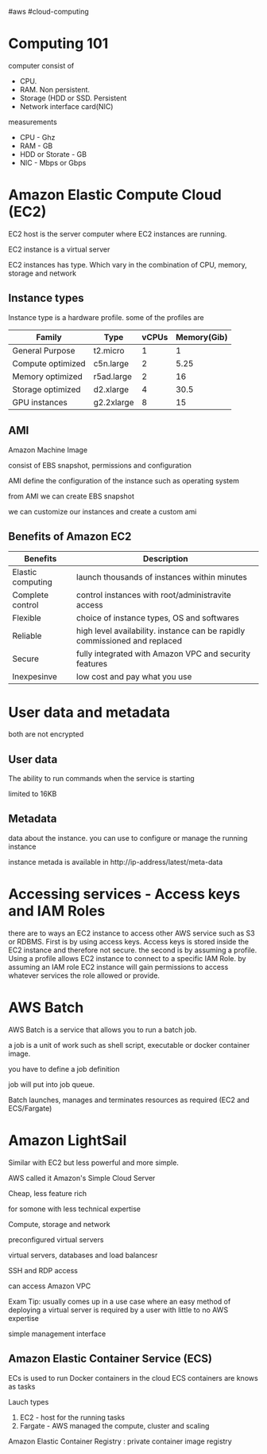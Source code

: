 #aws #cloud-computing 


# Computing 101

computer consist of 
- CPU. 
- RAM. Non persistent.
- Storage (HDD or SSD. Persistent
- Network interface card(NIC)

measurements
- CPU - Ghz
- RAM - GB
- HDD or Storate - GB
- NIC - Mbps or Gbps


# Amazon Elastic Compute Cloud (EC2)

EC2 host is the server computer where EC2 instances are running.

EC2 instance is a virtual server

EC2 instances has type. Which vary in the combination of CPU, memory, storage and network

## Instance types

Instance type is a hardware profile. some of the profiles are

| Family            | Type       | vCPUs | Memory(Gib) |
|-------------------|------------|-------|-------------|
| General Purpose   | t2.micro   | 1     | 1           |
| Compute optimized | c5n.large  | 2     | 5.25        |
| Memory optimized  | r5ad.large | 2     | 16          |
| Storage optimized | d2.xlarge  | 4     | 30.5        |
| GPU instances     | g2.2xlarge | 8     | 15          |

## AMI

Amazon Machine Image

consist of EBS snapshot, permissions and configuration

AMI define the configuration of the instance such as operating system

from AMI we can create EBS snapshot

we can customize our instances and create a custom ami

## Benefits of Amazon EC2

| Benefits          | Description                                                                |
|-------------------|----------------------------------------------------------------------------|
| Elastic computing | launch thousands of instances within minutes                               |
| Complete control  | control instances with root/administravite access                          |
| Flexible          | choice of instance types, OS and softwares                                 |
| Reliable          | high level availability. instance can be rapidly commissioned and replaced |
| Secure            | fully integrated with Amazon VPC and security features                     |
| Inexpesinve       | low cost and pay what you use                                              |


# User data and metadata

both are not encrypted

## User data

The ability to run commands when the service is starting

limited to 16KB

## Metadata

data about the instance. you can use to configure or manage the running instance

instance metada is available in http://ip-address/latest/meta-data


# Accessing services - Access keys and IAM Roles

there are to ways an EC2 instance to access other AWS service such as S3 or RDBMS. First is by using access keys. Access keys is stored inside the EC2 instance and therefore not secure. the second is by assuming a profile. Using a profile allows EC2 instance to connect to a specific IAM Role. by assuming an IAM role EC2 instance will gain permissions to access whatever services the role allowed or provide.

# AWS Batch

AWS Batch is a service that allows you to run a batch job.

a job is a unit of work such as shell script, executable or docker container image.

you have to define a job definition

job will put into job queue.

Batch launches, manages and terminates resources as required (EC2 and ECS/Fargate)


# Amazon LightSail

Similar with EC2 but less powerful and more simple.

AWS called it Amazon's Simple Cloud Server

Cheap, less feature rich

for somone with less technical expertise

Compute, storage and network

preconfigured virtual servers

virtual servers, databases and load balancesr

SSH and RDP access

can access Amazon VPC

Exam Tip: usually comes up in a use case where an easy method of deploying a virtual server is required by a user with little to no AWS expertise

simple management interface


## Amazon Elastic Container Service (ECS)

ECs is used to run Docker containers in the cloud
ECS containers are knows as tasks

Lauch types

1. EC2 - host for the running tasks
2. Fargate - AWS managed the compute, cluster and scaling

Amazon Elastic Container Registry : private container image registry






